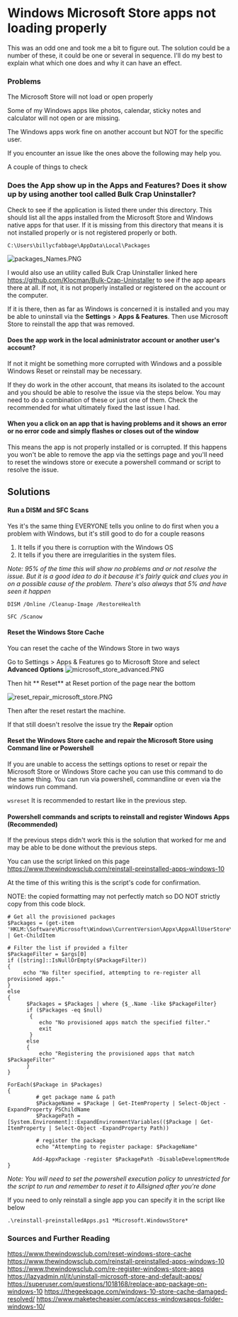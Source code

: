 # Windows Microsoft Store apps not loading properly

This was an odd one and took me a bit to figure out. The solution could be a number of these, it could be one or several in sequence. I'll do my best to explain what which one does and why it can have an effect.

### Problems
The Microsoft Store will not load or open properly

Some of my Windows apps like photos, calendar, sticky notes and calculator will not open or are missing.

The Windows apps work fine on another account but NOT for the specific user.

If you encounter an issue like the ones above the following may help you.

A couple of things to check

### Does the App show up in the Apps and Features? Does it show up by using another tool called Bulk Crap Uninstaller?

Check to see if the application is listed there under this directory. This should list all the apps installed from the Microsoft Store and Windows native apps for that user. If it is missing from this directory that means it is not installed properly or is not registered properly or both.

`C:\Users\billycfabbage\AppData\Local\Packages`

![packages_Names.PNG](https://hypernotes.zenkit.com/api/v1/lists/2096297/files/XiPUdXDMJ)

I would also use an utility called Bulk Crap Uninstaller linked here https://github.com/Klocman/Bulk-Crap-Uninstaller to see if the app apears there at all. If not, it is not properly installed or registered on the account or the computer.

 If it is there, then as far as Windows is concerned it is installed and you may be able to uninstall via the **Settings** > **Apps & Features**. Then use Microsoft Store to reinstall the app that was removed.
 
#### Does the app work in the local administrator account or another user's account?

If not it might be something more corrupted with Windows and a possible Windows Reset or reinstall may be necessary. 

If they do work in the other account, that means its isolated to the account and you should be able to resolve the issue via the steps below. You may need to do a combination of these or just one of them. Check the recommended for what ultimately fixed the last issue I had.

#### When you a click on an app that is having problems and it shows an error or no error code and simply flashes or closes out of the window

This means the app is not properly installed or is corrupted. If this happens you won't be able to remove the app via the settings page and you'll need to reset the windows store or execute a powershell command or script to resolve the issue.

## Solutions

#### Run a DISM and SFC Scans

Yes it's the same thing EVERYONE tells you online to do first when you a problem with Windows, but it's still good to do for a couple reasons

1. It tells if you there is corruption with the Windows OS
2. It tells if you there are irregularities in the system files. 

_Note: 95% of the time this will show no problems and or not resolve the issue. But it is a good idea to do it because it's fairly quick and clues you in on a possible cause of the problem. There's also always that 5% and have seen it happen_
 
`DISM /Online /Cleanup-Image /RestoreHealth`

`SFC /Scanow`

#### Reset the Windows Store Cache

You can reset the cache of the Windows Store in two ways

Go to Settings > Apps & Features go to Microsoft Store and select **Advanced Options**
![microsoft_store_advanced.PNG](https://hypernotes.zenkit.com/api/v1/lists/2096297/files/J1sKp85JI)

Then hit ** Reset** at Reset portion of the page near the  bottom

![reset_repair_microsoft_store.PNG](https://hypernotes.zenkit.com/api/v1/lists/2096297/files/yHNkS44Q4)

Then after the reset restart the machine.

If that still doesn't resolve the issue try the **Repair** option

#### Reset the Windows Store cache and repair the Microsoft Store using Command line or Powershell

If you are unable to access the settings options to reset or repair the Microsoft Store or Windows Store cache you can use this command to do the same thing. You can run via powershell, commandline or even via the windows run command. 

`wsreset`
It is recommended to restart like in the previous step.

#### Powershell commands and scripts to reinstall and register Windows Apps (Recommended)
If the previous steps didn't work this is the solution that worked for me and may be able to be done without the previous steps.

You can use the script linked on this page 
https://www.thewindowsclub.com/reinstall-preinstalled-apps-windows-10

At the time of this writing this is the script's code for confirmation.

NOTE: the copied formatting may not perfectly match so DO NOT strictly copy from this code block.


```
# Get all the provisioned packages 
$Packages = (get-item 
'HKLM:\Software\Microsoft\Windows\CurrentVersion\Appx\AppxAllUserStore\Applications') | Get-ChildItem 

# Filter the list if provided a filter 
$PackageFilter = $args[0] 
if ([string]::IsNullOrEmpty($PackageFilter))
{
     echo "No filter specified, attempting to re-register all provisioned apps." 
}
else
{ 
      $Packages = $Packages | where {$_.Name -like $PackageFilter}
      if ($Packages -eq $null) 
       { 
          echo "No provisioned apps match the specified filter." 
          exit
       }
      else
      { 
          echo "Registering the provisioned apps that match $PackageFilter"
      }
}

ForEach($Package in $Packages) 
{
         # get package name & path
         $PackageName = $Package | Get-ItemProperty | Select-Object -ExpandProperty PSChildName
         $PackagePath = [System.Environment]::ExpandEnvironmentVariables(($Package | Get-ItemProperty | Select-Object -ExpandProperty Path)) 

         # register the package   
         echo "Attempting to register package: $PackageName" 

        Add-AppxPackage -register $PackagePath -DisableDevelopmentMode }
```

_Note: You will need to set the powershell execution policy to unrestricted for the script to run and remember to reset it to Allsigned after you're done_

If you need to only reinstall a single app you can specify it in the script like below

`.\reinstall-preinstalledApps.ps1 *Microsoft.WindowsStore*`

### Sources and Further Reading 

https://www.thewindowsclub.com/reset-windows-store-cache
https://www.thewindowsclub.com/reinstall-preinstalled-apps-windows-10
https://www.thewindowsclub.com/re-register-windows-store-apps
https://lazyadmin.nl/it/uninstall-microsoft-store-and-default-apps/
https://superuser.com/questions/1018168/replace-app-package-on-windows-10
https://thegeekpage.com/windows-10-store-cache-damaged-resolved/
https://www.maketecheasier.com/access-windowsapps-folder-windows-10/
